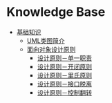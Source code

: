 # Knowledge Base

* [基础知识](README.md)
    * [UML类图简介](uml.md)
    * [面向对象设计原则](designPrinciples.md) 
        * [设计原则－单一职责](single.md)
        * [设计原则－开闭原则]()
        * [设计原则－里氏原则]()
        * [设计原则－接口脱离]()
        * [设计原则－控制翻转]()

